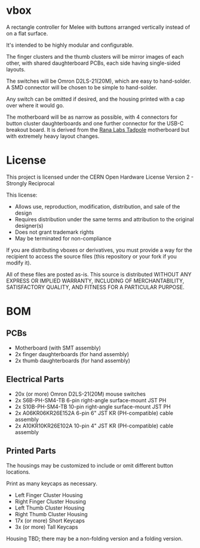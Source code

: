 # vbox

A rectangle controller for Melee with buttons arranged vertically instead of on a flat surface.

It's intended to be highly modular and configurable.

The finger clusters and the thumb clusters will be mirror images of each other, with shared daughterboard PCBs, each side having single-sided layouts.

The switches will be Omron D2LS-21(20M), which are easy to hand-solder. A SMD connector will be chosen to be simple to hand-solder.

Any switch can be omitted if desired, and the housing printed with a cap over where it would go.

The motherboard will be as narrow as possible, with 4 connectors for button cluster daughterboards and one further connector for the USB-C breakout board.
It is derived from the [Rana Labs Tadpole](https://github.com/rana-sylvatica/rana-tadpole) motherboard but with extremely heavy layout changes.

# License

This project is licensed under the CERN Open Hardware License Version 2 - Strongly Reciprocal

This license:

* Allows use, reproduction, modification, distribution, and sale of the design
* Requires distribution under the same terms and attribution to the original designer(s)
* Does not grant trademark rights
* May be terminated for non-compliance


If you are distributing vboxes or derivatives, you must provide a way for the recipient to access the source files (this repository or your fork if you modify it).

All of these files are posted as-is. This source is distributed WITHOUT ANY EXPRESS OR IMPLIED WARRANTY, INCLUDING OF MERCHANTABILITY, SATISFACTORY QUALITY, AND FITNESS FOR A PARTICULAR PURPOSE.

# BOM

## PCBs

* Motherboard (with SMT assembly)
* 2x finger daughterboards (for hand assembly)
* 2x thumb daughterboards (for hand assembly)

## Electrical Parts

* 20x (or more) Omron D2LS-21(20M) mouse switches
* 2x S6B-PH-SM4-TB 6-pin right-angle surface-mount JST PH
* 2x S10B-PH-SM4-TB 10-pin right-angle surface-mount JST PH
* 2x A06KR06KR26E152A 6-pin 6" JST KR (PH-compatible) cable assembly
* 2x A10KR10KR26E102A 10-pin 4" JST KR (PH-compatible) cable assembly

## Printed Parts

The housings may be customized to include or omit different button locations.

Print as many keycaps as necessary.

* Left Finger Cluster Housing
* Right Finger Cluster Housing
* Left Thumb Cluster Housing
* Right Thumb Cluster Housing
* 17x (or more) Short Keycaps
* 3x (or more) Tall Keycaps

Housing TBD; there may be a non-folding version and a folding version.
